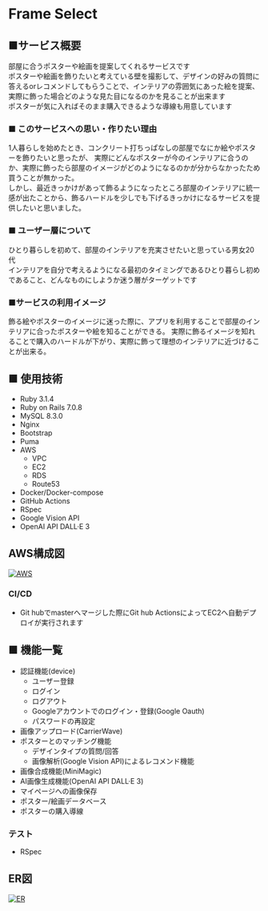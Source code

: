 # Frame Select
## ■サービス概要 
部屋に合うポスターや絵画を提案してくれるサービスです  
ポスターや絵画を飾りたいと考えている壁を撮影して、デザインの好みの質問に答えるorレコメンドしてもらうことで、インテリアの雰囲気にあった絵を提案、実際に飾った場合どのような見た目になるのかを見ることが出来ます  
ポスターが気に入ればそのまま購入できるような導線も用意しています

### ■ このサービスへの思い・作りたい理由 
1人暮らしを始めたとき、コンクリート打ちっぱなしの部屋でなにか絵やポスターを飾りたいと思ったが、 実際にどんなポスターが今のインテリアに合うのか、実際に飾ったら部屋のイメージがどのようになるのかが分からなかったため買うことが無かった。  
しかし、最近きっかけがあって飾るようになったところ部屋のインテリアに統一感が出たことから、飾るハードルを少しでも下げるきっかけになるサービスを提供したいと思いました。

### ■ ユーザー層について
ひとり暮らしを初めて、部屋のインテリアを充実させたいと思っている男女20代  
インテリアを自分で考えるようになる最初のタイミングであるひとり暮らし初めであること、どんなものにしようか迷う層がターゲットです  

### ■サービスの利用イメージ
飾る絵やポスターのイメージに迷った際に、アプリを利用することで部屋のインテリアに合ったポスターや絵を知ることができる。
実際に飾るイメージを知れることで購入のハードルが下がり、実際に飾って理想のインテリアに近づけることが出来る。

## ■ 使用技術
- Ruby 3.1.4
- Ruby on Rails 7.0.8
- MySQL 8.3.0
- Nginx
- Bootstrap
- Puma
- AWS
    - VPC
    - EC2
    - RDS
    - Route53
- Docker/Docker-compose
- GitHub Actions
- RSpec
- Google Vision API
- OpenAI API DALL·E 3

## AWS構成図
[![AWS](https://i.gyazo.com/50ab50f3ea8099ac15005fa64b3b98a4.png)](https://gyazo.com/50ab50f3ea8099ac15005fa64b3b98a4)

### CI/CD
- Git hubでmasterへマージした際にGit hub ActionsによってEC2へ自動デプロイが実行されます

## ■ 機能一覧
- 認証機能(device)
    - ユーザー登録
    - ログイン
    - ログアウト
    - Googleアカウントでのログイン・登録(Google Oauth)
    - パスワードの再設定
- 画像アップロード(CarrierWave)
- ポスターとのマッチング機能
    - デザインタイプの質問/回答
    - 画像解析(Google Vision API)によるレコメンド機能
- 画像合成機能(MiniMagic)
- AI画像生成機能(OpenAI API DALL·E 3)
- マイページへの画像保存
- ポスター/絵画データベース
- ポスターの購入導線

### テスト
- RSpec

## ER図
[![ER](https://i.gyazo.com/456dc05cc863991975340a6adf4abf96.png)](https://gyazo.com/456dc05cc863991975340a6adf4abf96)
